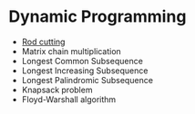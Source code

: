 # Dynamic Programming

* [Rod cutting](https://github.com/pl3onasm/Algorithms/tree/main/algorithms/dynamic-programming/rod-cutting)
* Matrix chain multiplication
* Longest Common Subsequence
* Longest Increasing Subsequence
* Longest Palindromic Subsequence
* Knapsack problem
* Floyd-Warshall algorithm
  